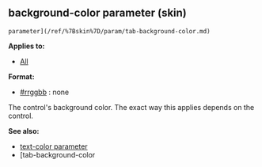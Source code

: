 ## background-color parameter (skin)

    parameter](/ref/%7Bskin%7D/param/tab-background-color.md) 
<!-- -->
**Applies to:**
+   [All](/ref/%7Bskin%7D/control.md) 
<!-- -->
**Format:**
+   [#rrggbb](/ref/%7B%7Bappendix%7D%7D/html-colors.md) :   none


The control\'s background color. The exact way this applies
depends on the control.

**See also:**
+   [text-color parameter](/ref/%7Bskin%7D/param/text-color.md) 
+   [tab-background-color